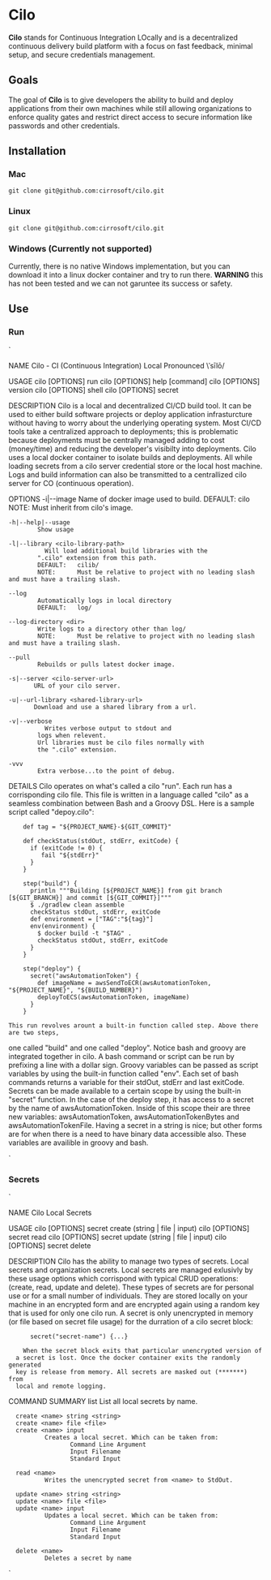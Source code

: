# Cilo
__Cilo__ stands for Continuous Integration LOcally and is a decentralized continuous delivery build platform with a focus on fast feedback, minimal setup, and secure credentials management. 

## Goals
The goal of __Cilo__ is to give developers the ability to build and deploy applications from their own machines while still allowing organizations to enforce quality gates and restrict direct access to secure information like passwords and other credentials.

## Installation
### Mac
  `
  git clone git@github.com:cirrosoft/cilo.git
  `
  
### Linux
  `
  git clone git@github.com:cirrosoft/cilo.git
  `
  
### Windows (Currently not supported)
  Currently, there is no native Windows implementation, but you can download it into a linux docker container and try to run there. __WARNING__ this has not been tested and we can not garuntee its success or safety.
  
## Use
### Run
`

NAME
    Cilo -  CI (Continuous Integration) Local
         Pronounced \ˈsīlō/

USAGE
    cilo [OPTIONS] run <pipeline>
    cilo [OPTIONS] help [command]
    cilo [OPTIONS] version
    cilo [OPTIONS] shell
    cilo [OPTIONS] secret

DESCRIPTION
      Cilo is a local and decentralized CI/CD build tool. 
    It can be used to either build software projects or 
    deploy application infrasturcture without having to worry about 
    the underlying operating system. Most CI/CD tools take a 
    centralized approach to deployments; this is problematic because 
    deployments must be centrally managed adding to cost (money/time) and 
    reducing the developer's visibilty into deployments.
      Cilo uses a local docker container to isolate builds and deployments. 
    All while loading secrets from a cilo server credential store or 
    the local host machine. Logs and build information can also be 
    transmitted to a centrallized cilo server for CO (continuous operation).

OPTIONS
    -i|--image <image-name>
            Name of docker image used to build.
            DEFAULT:   cilo
            NOTE:      Must inherit from cilo's image.

    -h|--help|--usage
            Show usage

    -l|--library <cilo-library-path>
              Will load additional build libraries with the 
            ".cilo" extension from this path.
            DEFAULT:   cilib/
            NOTE:      Must be relative to project with no leading slash and must have a trailing slash.

    --log
            Automatically logs in local directory
            DEFAULT:   log/

    --log-directory <dir>
            Write logs to a directory other than log/
            NOTE:      Must be relative to project with no leading slash and must have a trailing slash.

    --pull
            Rebuilds or pulls latest docker image.

    -s|--server <cilo-server-url>
           URL of your cilo server.

    -u|--url-library <shared-library-url>
           Download and use a shared library from a url. 

    -v|--verbose
              Writes verbose output to stdout and 
            logs when relevent.
            Url libraries must be cilo files normally with 
            the ".cilo" extension.

    -vvv
            Extra verbose...to the point of debug.

DETAILS
      Cilo operates on what's called a cilo "run". Each run has a corrisponding cilo file.
    This file is written in a language called "cilo" as a seamless combination between Bash and
    a Groovy DSL.
    Here is a sample script called "depoy.cilo":

        def tag = "${PROJECT_NAME}-${GIT_COMMIT}"

        def checkStatus(stdOut, stdErr, exitCode) {
          if (exitCode != 0) {
             fail "${stdErr}"
          }
        }                   

        step("build") {
          println """Building [${PROJECT_NAME}] from git branch [${GIT_BRANCH}] and commit [${GIT_COMMIT}]"""
          $ ./gradlew clean assemble
          checkStatus stdOut, stdErr, exitCode
          def environment = ["TAG":"${tag}"]
          env(environment) {
            $ docker build -t "$TAG" . 
            checkStatus stdOut, stdErr, exitCode
          }
        }

        step("deploy") {
          secret("awsAutomationToken") {
            def imageName = awsSendToECR(awsAutomationToken, "${PROJECT_NAME}", "${BUILD_NUMBER}")
            deployToECS(awsAutomationToken, imageName)
          }
        }

    This run revolves arount a built-in function called step. Above there are two steps,
  one called "build" and one called "deploy". 
    Notice bash and groovy are integrated together in cilo. A bash command or script can 
  be run by prefixing a line with a dollar sign. Groovy variables can be passed as script 
  variables by using the built-in function called "env". Each set of bash commands returns
  a variable for their stdOut, stdErr and last exitCode.
    Secrets can be made available to a certain scope by using the built-in "secret" function.
  In the case of the deploy step, it has access to a secret by the name of awsAutomationToken.
  Inside of this scope their are three new variables: awsAutomationToken, awsAutomationTokenBytes and
  awsAutomationTokenFile. Having a secret in a string is nice; but other forms are for when there
  is a need to have binary data accessible also. These variables are availible in groovy and bash.

`

### Secrets
`
 
 NAME
      Cilo Local Secrets

 USAGE
      cilo [OPTIONS] secret create <name> (string <string> | file <file> | input)
      cilo [OPTIONS] secret read   <name>
      cilo [OPTIONS] secret update <name> (string <string> | file <file> | input)
      cilo [OPTIONS] secret delete <name>

 DESCRIPTION
        Cilo has the ability to manage two types of secrets.
      Local secrets and organization secrets.
      Local secrets are managed exlusivly by these usage options which
      corrispond with typical CRUD operations:
      (create, read, update and delete).
        These types of secrets are for personal use or for a small number of
      individuals. They are stored locally on your machine in an encrypted form
      and are encrypted again using a random key that is used for only one cilo run.
      A secret is only unencrypted in memory (or file based on secret file usage) for
      the durration of a cilo secret block:

          secret("secret-name") {...}

        When the secret block exits that particular unencrypted version of 
      a secret is lost. Once the docker container exits the randomly generated 
      key is release from memory. All secrets are masked out (*******) from
      local and remote logging.

 COMMAND SUMMARY
      list
              List all local secrets by name.

      create <name> string <string>
      create <name> file <file>
      create <name> input
              Creates a local secret. Which can be taken from:
                     Command Line Argument
                     Input Filename
                     Standard Input

      read <name>
              Writes the unencrypted secret from <name> to StdOut.

      update <name> string <string>
      update <name> file <file>
      update <name> input
              Updates a local secret. Which can be taken from:
                     Command Line Argument
                     Input Filename
                     Standard Input

      delete <name>
              Deletes a secret by name
`
